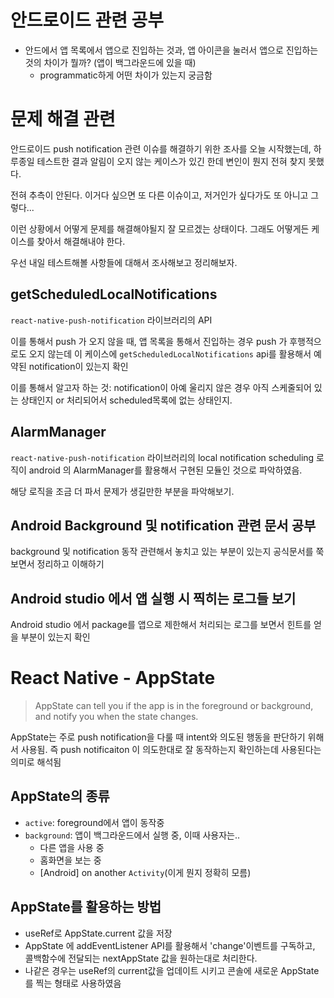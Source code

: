 # 안드로이드 관련 공부

- 안드에서 앱 목록에서 앱으로 진입하는 것과, 앱 아이콘을 눌러서 앱으로 진입하는 것의 차이가 뭘까? (앱이 백그라운드에 있을 때)
  - programmatic하게 어떤 차이가 있는지 궁금함

# 문제 해결 관련

안드로이드 push notification 관련 이슈를 해결하기 위한 조사를 오늘 시작했는데, 하루종일 테스트한 결과 알림이 오지 않는 케이스가 있긴 한데 변인이 뭔지 전혀 찾지 못했다.

전혀 추측이 안된다. 이거다 싶으면 또 다른 이슈이고, 저거인가 싶다가도 또 아니고 그렇다...

이런 상황에서 어떻게 문제를 해결해야될지 잘 모르겠는 상태이다. 그래도 어떻게든 케이스를 찾아서 해결해내야 한다.

우선 내일 테스트해볼 사항들에 대해서 조사해보고 정리해보자.

## getScheduledLocalNotifications

`react-native-push-notification` 라이브러리의 API

이를 통해서 push 가 오지 않을 때, 앱 목록을 통해서 진입하는 경우 push 가 후행적으로도 오지 않는데 이 케이스에 `getScheduledLocalNotifications` api를 활용해서 예약된 notification이 있는지 확인

이를 통해서 알고자 하는 것: notification이 아예 울리지 않은 경우 아직 스케줄되어 있는 상태인지 or 처리되어서 scheduled목록에 없는 상태인지.

## AlarmManager

`react-native-push-notification` 라이브러리의 local notification scheduling 로직이 android 의 AlarmManager를 활용해서 구현된 모듈인 것으로 파악하였음.

해당 로직을 조금 더 파서 문제가 생길만한 부분을 파악해보기.

## Android Background 및 notification 관련 문서 공부

background 및 notification 동작 관련해서 놓치고 있는 부분이 있는지 공식문서를 쭉 보면서 정리하고 이해하기

## Android studio 에서 앱 실행 시 찍히는 로그들 보기

Android studio 에서 package를 앱으로 제한해서 처리되는 로그를 보면서 힌트를 얻을 부분이 있는지 확인

# React Native - AppState

> AppState can tell you if the app is in the foreground or background, and notify you when the state changes.

AppState는 주로 push notification을 다룰 때 intent와 의도된 행동을 판단하기 위해서 사용됨. 즉 push notificaiton 이 의도한대로 잘 동작하는지 확인하는데 사용된다는 의미로 해석됨

## AppState의 종류

- `active`: foreground에서 앱이 동작중
- `background`: 앱이 백그라운드에서 실행 중, 이때 사용자는..
  - 다른 앱을 사용 중
  - 홈화면을 보는 중
  - [Android] on another `Activity`(이게 뭔지 정확히 모름)

## AppState를 활용하는 방법

- useRef로 AppState.current 값을 저장
- AppState 에 addEventListener API를 활용해서 'change'이벤트를 구독하고, 콜백함수에 전달되는 nextAppState 값을 원하는대로 처리한다.
- 나같은 경우는 useRef의 current값을 업데이트 시키고 콘솔에 새로운 AppState를 찍는 형태로 사용하였음
